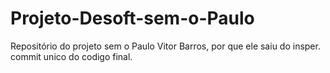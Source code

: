# Projeto-Desoft-sem-o-Paulo
Repositório do projeto sem o Paulo Vitor Barros, por que ele saiu do insper. commit unico do codigo final.
